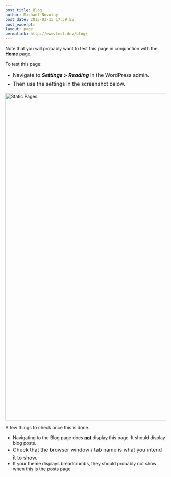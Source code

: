 ```yaml
---
post_title: Blog
author: Michael Novotny
post_date: 2013-03-15 17:59:55
post_excerpt:
layout: page
permalink: http://www.test.dev/blog/
---
```

Note that you will probably want to test this page in conjunction with the <span style="text-decoration: underline;"><strong>Home</strong></span> page.

To test this page:
<ul>
	<li><span style="line-height: 1.714285714; font-size: 1rem;">Navigate to </span><strong style="line-height: 1.714285714; font-size: 1rem;"><em>Settings &gt; Reading</em></strong><span style="line-height: 1.714285714; font-size: 1rem;"> in the WordPress admin.</span></li>
	<li><span style="font-size: 1rem; line-height: 1.714285714;">Then use the settings in the screenshot below.</span></li>
</ul>
<img class="alignnone size-full wp-image-1071" alt="Static Pages" src="http://wptest.io/demo/wp-content/uploads/2013/03/static-pages.png" width="1390" height="1022" />

A few things to check once this is done.
<ul>
	<li>Navigating to the Blog page does <span style="text-decoration: underline;"><strong>not</strong></span> display this page. It should display blog posts.</li>
	<li><span style="line-height: 1.714285714; font-size: 1rem;">Check that the browser window / tab name is what you intend it to show.</span></li>
	<li>If your theme displays breadcrumbs, they should probably not show when this is the posts page.</li>
</ul>